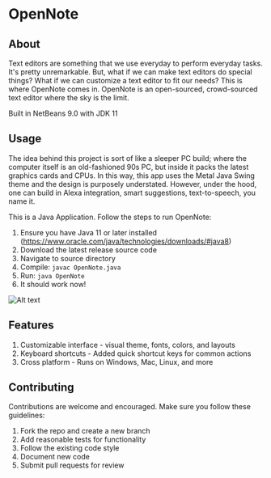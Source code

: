 # OpenNote
## About
Text editors are something that we use everyday to perform everyday tasks. It's pretty unremarkable. But, what if we can make text editors do special things? What if we can customize a text editor to fit our needs? This is where OpenNote comes in. OpenNote is an open-sourced, crowd-sourced text editor where the sky is the limit.

Built in NetBeans 9.0 with JDK 11

## Usage
The idea behind this project is sort of like a sleeper PC build; where the computer itself is an old-fashioned 90s PC, but inside it packs the latest graphics cards and CPUs. In this way, this app uses the Metal Java Swing theme and the design is purposely understated. However, under the hood, one can build in Alexa integration, smart suggestions, text-to-speech, you name it. 

This is a Java Application. Follow the steps to run OpenNote:
  1. Ensure you have Java 11 or later installed (https://www.oracle.com/java/technologies/downloads/#java8)
  2. Download the latest release source code
  3. Navigate to source directory
  4. Compile: ```javac OpenNote.java```
  5. Run: ```java OpenNote```
  6. It should work now!
     
![Alt text](https://raw.githubusercontent.com/nich227/OpenNote/master/screenshot.PNG)

## Features
  1. Customizable interface - visual theme, fonts, colors, and layouts
  2. Keyboard shortcuts - Added quick shortcut keys for common actions
  3. Cross platform - Runs on Windows, Mac, Linux, and more
     
## Contributing
Contributions are welcome and encouraged. Make sure you follow these guidelines:
1. Fork the repo and create a new branch
2. Add reasonable tests for functionality
3. Follow the existing code style
4. Document new code
5. Submit pull requests for review

